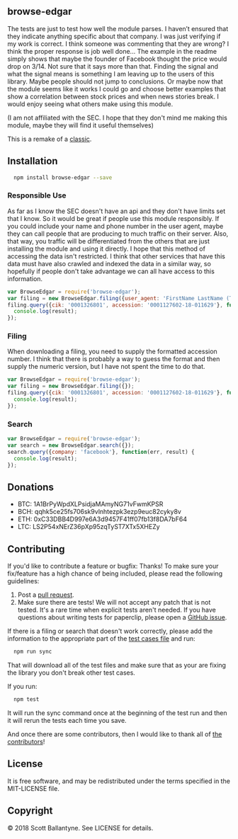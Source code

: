 browse-edgar
------------

The tests are just to test how well the module parses.  I haven’t ensured that they indicate anything specific about that company.  I was just verifying if my work is correct.  I think someone was commenting that they are wrong?  I think the proper response is job well done...  The example in the readme simply shows that maybe the founder of Facebook thought the price would drop on 3/14.  Not sure that it says more than that.  Finding the signal and what the signal means is something I am leaving up to the users of this library.  Maybe people should not jump to conclusions.  Or maybe now that the module seems like it works I could go and choose better examples that show a correlation between stock prices and when news stories break.  I would enjoy seeing what others make using this module. 

(I am not affiliated with the SEC.  I hope that they don't mind me making this module, maybe they will find it useful themselves)

This is a remake of a [classic](https://github.com/ballantyne/sec_entities).

## Installation
```bash
  npm install browse-edgar --save
```
### Responsible Use

As far as I know the SEC doesn't have an api and they don't have limits set that I know.  So it would be great if people use this module responsibly.  If you could include your name and phone number in the user agent, maybe they can call people that are producing to much traffic on their server.  Also, that way, you traffic will be differentiated from the others that are just installing the module and using it directly.  I hope that this method of accessing the data isn't restricted.  I think that other services that have this data must have also crawled and indexed the data in a similar way, so hopefully if people don't take advantage we can all have access to this information.

```javascript
var BrowseEdgar = require('browse-edgar');
var filing = new BrowseEdgar.filing({user_agent: 'FirstName LastName (Telephone)'});
filing.query({cik: '0001326801', accession: '0001127602-18-011629'}, function(err, result) {
  console.log(result);
});
```

### Filing

When downloading a filing, you need to supply the formatted accession number.  I think that there is probably a way to guess the format and then supply the numeric version, but I have not spent the time to do that.

```javascript
var BrowseEdgar = require('browse-edgar');
var filing = new BrowseEdgar.filing({});
filing.query({cik: '0001326801', accession: '0001127602-18-011629'}, function(err, result) {
  console.log(result);
});
```
### Search 

```javascript
var BrowseEdgar = require('browse-edgar');
var search = new BrowseEdgar.search({});
search.query({company: 'facebook'}, function(err, result) {
  console.log(result);
});
```

Donations
------------

* BTC: 1A1BrPyWpdXLPsidjaMAmyNG71vFwmKPSR
* BCH: qqhk5ce25fs706sk9vlnhtezpk3ezp9euc82cyky8v
* ETH: 0xC33DBB4D997e6A3d9457F41ff07fb13f8DA7bF64
* LTC: LS2P54xNErZ36pXp95zqTyST7XTx5XHEZy

Contributing
------------

If you'd like to contribute a feature or bugfix: Thanks! To make sure your fix/feature has a high chance of being included, please read the following guidelines:

1. Post a [pull request](https://github.com/ballantyne/browse-edgar/compare/).
2. Make sure there are tests! We will not accept any patch that is not tested.
   It's a rare time when explicit tests aren't needed. If you have questions
   about writing tests for paperclip, please open a
   [GitHub issue](https://github.com/ballantyne/browse-edgar/issues/new).

If there is a filing or search that doesn't work correctly, please add the information to the appropriate part of the [test cases file](https://github.com/ballantyne/browse_edgar/blob/master/test/utilities/test_cases.json) and run:
```bash
  npm run sync
```
That will download all of the test files and make sure that as your are fixing the library you don't break other test cases.  

If you run:
```bash
  npm test
```
It will run the sync command once at the beginning of the test run and then it will rerun the tests each time you save.

And once there are some contributors, then I would like to thank all of [the contributors](https://github.com/ballantyne/browse-edgar/graphs/contributors)!

License
-------

It is free software, and may be redistributed under the terms specified in the MIT-LICENSE file.

Copyright
-------
© 2018 Scott Ballantyne. See LICENSE for details.

